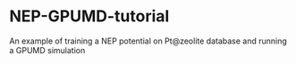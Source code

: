 # NEP-GPUMD-tutorial
An example of training a NEP potential on Pt@zeolite database and running a GPUMD simulation
